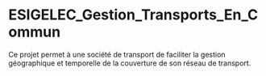 # ESIGELEC_Gestion_Transports_En_Commun
Ce projet permet à une société de transport de faciliter la gestion géographique et temporelle de la couverture de son réseau de transport.
